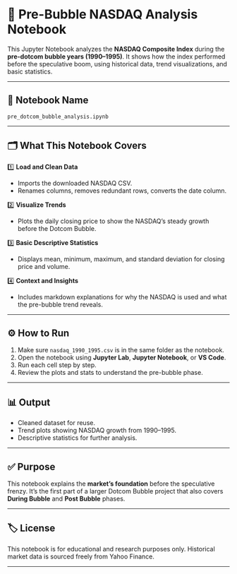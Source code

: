 # 📒 Pre-Bubble NASDAQ Analysis Notebook

This Jupyter Notebook analyzes the **NASDAQ Composite Index** during the **pre-dotcom bubble years (1990–1995)**. It shows how the index performed before the speculative boom, using historical data, trend visualizations, and basic statistics.

---

## 📌 **Notebook Name**
`pre_dotcom_bubble_analysis.ipynb`

---

## 🗂️ **What This Notebook Covers**

1️⃣ **Load and Clean Data**  
   - Imports the downloaded NASDAQ CSV.
   - Renames columns, removes redundant rows, converts the date column.

2️⃣ **Visualize Trends**  
   - Plots the daily closing price to show the NASDAQ’s steady growth before the Dotcom Bubble.

3️⃣ **Basic Descriptive Statistics**  
   - Displays mean, minimum, maximum, and standard deviation for closing price and volume.

4️⃣ **Context and Insights**  
   - Includes markdown explanations for why the NASDAQ is used and what the pre-bubble trend reveals.

---

## ⚙️ **How to Run**

1. Make sure `nasdaq_1990_1995.csv` is in the same folder as the notebook.
2. Open the notebook using **Jupyter Lab**, **Jupyter Notebook**, or **VS Code**.
3. Run each cell step by step.
4. Review the plots and stats to understand the pre-bubble phase.

---

## 📊 **Output**

- Cleaned dataset for reuse.
- Trend plots showing NASDAQ growth from 1990–1995.
- Descriptive statistics for further analysis.

---

## ✅ **Purpose**

This notebook explains the **market’s foundation** before the speculative frenzy. It’s the first part of a larger Dotcom Bubble project that also covers **During Bubble** and **Post Bubble** phases.

---

## 🏷️ **License**

This notebook is for educational and research purposes only. Historical market data is sourced freely from Yahoo Finance.

---
